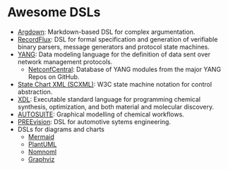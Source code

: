 # Awesome DSLs

- [Argdown](https://github.com/christianvoigt/argdown): Markdown-based DSL for complex argumentation.
- [RecordFlux](https://github.com/AdaCore/RecordFlux): DSL for formal specification and generation of verifiable binary parsers, message generators and protocol state machines.
- [YANG](https://en.wikipedia.org/wiki/YANG): Data modeling language for the definition of data sent over network management protocols.
  - [NetconfCentral](https://www.netconfcentral.org): Database of YANG modules from the major YANG Repos on GitHub.
- [State Chart XML (SCXML)](https://commons.apache.org/proper/commons-scxml/index.html): W3C state machine notation for control abstraction.
- [XDL](https://croningroup.gitlab.io/chemputer/xdl/standard/index.html): Executable standard language for programming chemical synthesis, optimization, and both material and molecular discovery.
- [AUTOSUITE](https://www.chemspeed.com/software-and-digitalization/autosuite/): Graphical modelling of chemical workflows.
- [PREEvision](https://www.vector.com/in/en/products/products-a-z/software/preevision/): DSL for automotive sytems engineering.
- DSLs for diagrams and charts
  - [Mermaid](http://mermaid.js.org)
  - [PlantUML](https://plantuml.com)
  - [Nomnoml](https://nomnoml.com)
  - [Graphviz](https://www.graphviz.org)
